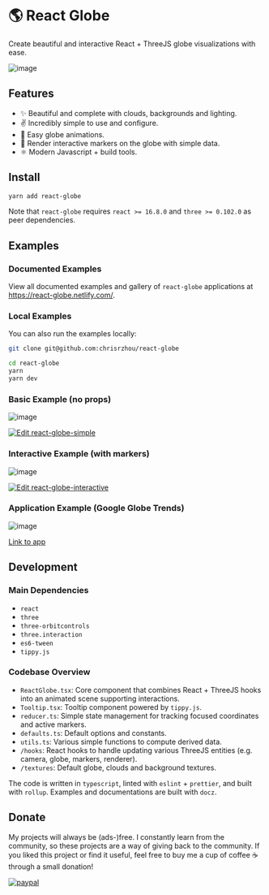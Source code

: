 # 🌎 React Globe

Create beautiful and interactive React + ThreeJS globe visualizations with ease.

![image](/public/react-globe.gif)

## Features

- ✨ Beautiful and complete with clouds, backgrounds and lighting.
- ✌️ Incredibly simple to use and configure.
- 🤸‍ Easy globe animations.
- 📍 Render interactive markers on the globe with simple data.
- ⚛️ Modern Javascript + build tools.

## Install

```bash
yarn add react-globe
```

Note that `react-globe` requires `react >= 16.8.0` and `three >= 0.102.0` as peer dependencies.

## Examples

### Documented Examples

View all documented examples and gallery of `react-globe` applications at https://react-globe.netlify.com/.

### Local Examples

You can also run the examples locally:

```bash
git clone git@github.com:chrisrzhou/react-globe

cd react-globe
yarn
yarn dev
```

### Basic Example (no props)

![image](/public/react-globe-basic.gif)

[![Edit react-globe-simple](https://codesandbox.io/static/img/play-codesandbox.svg)](https://codesandbox.io/s/88645px230?fontsize=14)

### Interactive Example (with markers)

![image](/public/react-globe.gif)

[![Edit react-globe-interactive](https://codesandbox.io/static/img/play-codesandbox.svg)](https://codesandbox.io/s/p5lwvkp7x?fontsize=14)

### Application Example (Google Globe Trends)

![image](/public/google-globe-trends.gif)

[Link to app](https://google-globe-trends.netlify.com)

## Development

### Main Dependencies

- `react`
- `three`
- `three-orbitcontrols`
- `three.interaction`
- `es6-tween`
- `tippy.js`

### Codebase Overview

- `ReactGlobe.tsx`: Core component that combines React + ThreeJS hooks into an animated scene supporting interactions.
- `Tooltip.tsx`: Tooltip component powered by `tippy.js`.
- `reducer.ts`: Simple state management for tracking focused coordinates and active markers.
- `defaults.ts`: Default options and constants.
- `utils.ts`: Various simple functions to compute derived data.
- `/hooks`: React hooks to handle updating various ThreeJS entities (e.g. camera, globe, markers, renderer).
- `/textures`: Default globe, clouds and background textures.

The code is written in `typescript`, linted with `eslint` + `prettier`, and built with `rollup`. Examples and documentations are built with `docz`.

## Donate

My projects will always be (ads-)free. I constantly learn from the community, so these projects are a way of giving back to the community. If you liked this project or find it useful, feel free to buy me a cup of coffee ☕️ through a small donation!

[![paypal](https://img.shields.io/badge/Donate-PayPal-green.svg)](https://www.paypal.me/chrisrzhou/5)
